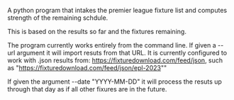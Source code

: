 A python program that intakes the premier league fixture list and computes strength of the remaining schdule.

This is based on the results so far and the fixtures remaining.

The program currently works entirely from the command line. If given a --url argument it will import resuts from that URL.
It is currently configured to work with .json results from: https://fixturedownload.com/feed/json, such as
"https://fixturedownload.com/feed/json/epl-2023""

If given the argument --date "YYYY-MM-DD" it will process the resuts up through that day as if all other
fixures are in the future.


